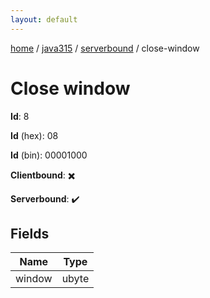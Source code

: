 ```yaml
---
layout: default
---
```


[home](/)  /  [java315](/protocol/java315)  /  [serverbound](/protocol/java315/serverbound)  /  close-window

# Close window

**Id**: 8

**Id** (hex): 08

**Id** (bin): 00001000

**Clientbound**: ✖️

**Serverbound**: ✔️

## Fields

Name | Type
---|---
window | ubyte
